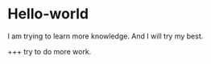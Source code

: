 # Hello-world


I am trying to learn more knowledge.
And I will try my best.

+++
try to do more work.
